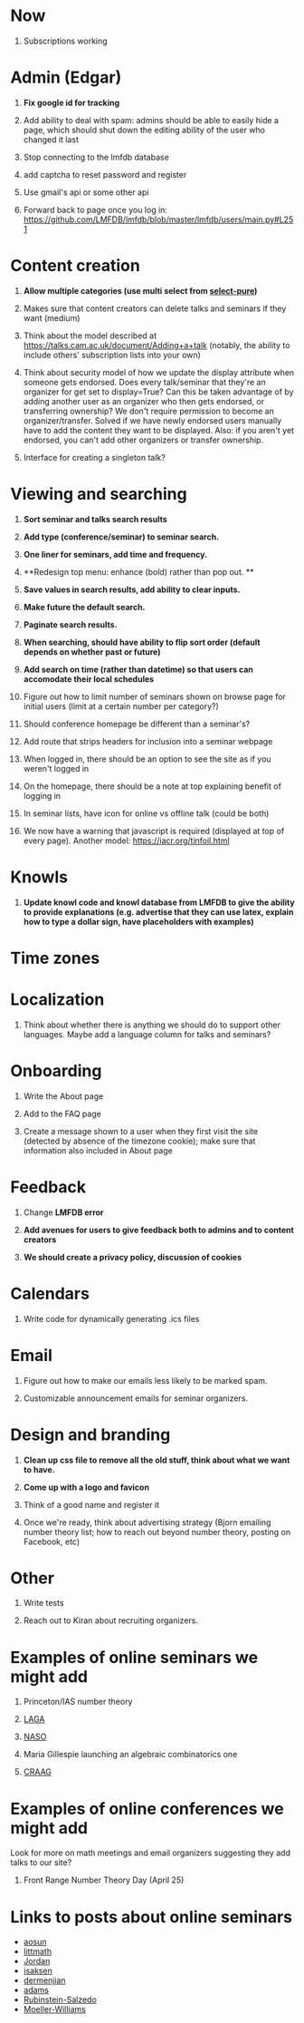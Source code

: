 Now
===

1. Subscriptions working

Admin (Edgar)
=====

1. **Fix google id for tracking**

1. Add ability to deal with spam: admins should be able to easily hide a page, which should shut down the editing ability of the user who changed it last

1. Stop connecting to the lmfdb database

1. add captcha to reset password and register

1. Use gmail's api or some other api

1. Forward back to page once you log in: https://github.com/LMFDB/lmfdb/blob/master/lmfdb/users/main.py#L251


Content creation
================

1. **Allow multiple categories (use multi select from [select-pure](https://www.npmjs.com/package/select-pure))**

1. Makes sure that content creators can delete talks and seminars if they want (medium)

1. Think about the model described at https://talks.cam.ac.uk/document/Adding+a+talk (notably, the ability to include others' subscription lists into your own)

1. Think about security model of how we update the display attribute when someone gets endorsed.  Does every talk/seminar that they're an organizer for get set to display=True?  Can this be taken advantage of by adding another user as an organizer who then gets endorsed, or transferring ownership?  We don't require permission to become an organizer/transfer.  Solved if we have newly endorsed users manually have to add the content they want to be displayed.  Also: if you aren't yet endorsed, you can't add other organizers or transfer ownership.

1. Interface for creating a singleton talk?

Viewing and searching
=====================

1. **Sort seminar and talks search results**

1. **Add type (conference/seminar) to seminar search.**

1. **One liner for seminars, add time and frequency.**

1. **Redesign top menu: enhance (bold) rather than pop out. **

1. **Save values in search results, add ability to clear inputs.**

1. **Make future the default search.**

1. **Paginate search results.**

1. **When searching, should have ability to flip sort order (default depends on whether past or future)**

1. **Add search on time (rather than datetime) so that users can accomodate their local schedules**

1. Figure out how to limit number of seminars shown on browse page for initial users (limit at a certain number per category?)

1. Should conference homepage be different than a seminar's?

1. Add route that strips headers for inclusion into a seminar webpage

1. When logged in, there should be an option to see the site as if you weren't logged in

1. On the homepage, there should be a note at top explaining benefit of logging in

1. In seminar lists, have icon for online vs offline talk (could be both)

1. We now have a warning that javascript is required (displayed at top of every page).  Another model:  https://iacr.org/tinfoil.html

Knowls
======

1. **Update knowl code and knowl database from LMFDB to give the ability to provide explanations (e.g. advertise that they can use latex, explain how to type a dollar sign, have placeholders with examples)**

Time zones
==========

Localization
============

1. Think about whether there is anything we should do to support other languages.  Maybe add a language column for talks and seminars?

Onboarding
==========

1. Write the About page

1. Add to the FAQ page

1. Create a message shown to a user when they first visit the site (detected by absence of the timezone cookie); make sure that information also included in About page

Feedback
========

1. Change **LMFDB error**

1. **Add avenues for users to give feedback both to admins and to content creators**

1. **We should create a privacy policy, discussion of cookies**

Calendars
=========

1. Write code for dynamically generating .ics files

Email
=====

1. Figure out how to make our emails less likely to be marked spam.

2. Customizable announcement emails for seminar organizers.

Design and branding
===================

1. **Clean up css file to remove all the old stuff, think about what we want to have.**

1. **Come up with a logo and favicon**

1. Think of a good name and register it

1. Once we're ready, think about advertising strategy (Bjorn emailing number theory list; how to reach out beyond number theory, posting on Facebook, etc)

Other
=====

1. Write tests

1. Reach out to Kiran about recruiting organizers.

Examples of online seminars we might add
========================================

1. Princeton/IAS number theory

1. [LAGA](https://www.math.univ-paris13.fr/laga/index.php/fr/pm/seminaires?id=97:seminaire-d-analyse-appliquee-2&catid=76:seminaires-pm-edp)

1. [NASO](https://docs.google.com/spreadsheets/d/1MwTXrguSlEon46UKFV1ZJSeozsOECfUvSL6Othufyvs/edit#gid=0)

1. Maria Gillespie launching an algebraic combinatorics one

1. [CRAAG](https://www.daniellitt.com/crag)

Examples of online conferences we might add
===========================================

Look for more on math meetings and email organizers suggesting they add talks to our site?

1. Front Range Number Theory Day (April 25)

Links to posts about online seminars
====================================

- [aosun](http://math.mit.edu/~aosun/online_seminars.html?fbclid=IwAR12HWLaSri3aYplQ3DZNOjnOrjKy6uZmRDmLAX4jX46hkJR_O0eNVVBNWM)
- [littmath](https://www.google.com/url?q=https://twitter.com/littmath/status/1242468857975115777&sa=D&source=hangouts&ust=1585257466247000&usg=AFQjCNES39qjlCfz_icIFwOg6-8j6EF1Rw)
- [Jordan](https://twitter.com/JSEllenberg/status/1238872137588490240)
- [isaksen](https://s.wayne.edu/isaksen/echt/)
- [dermenjian](http://dermenjian.com/seminars/)
- [adams](https://www.math.colostate.edu/~adams/advising/onlineSeminars/?fbclid=IwAR10iN4GQv4jc39IcRiuohJZJbos7iJcFh9v1p2MgTtOBR6TOomWSPaPkzs)
- [Rubinstein-Salzedo](https://www.facebook.com/complexzeta/posts/10107887555517347)
- [Moeller-Williams](https://johncarlosbaez.wordpress.com/2020/03/24/actucr-seminar/?fbclid=IwAR0JUBHUs7mxdnR8ynShIt-6QCFI81mU7DZFwETYHIQCH9QvXcE5lpGALKc)